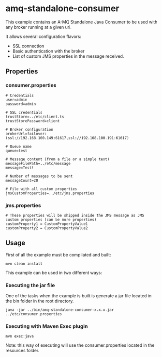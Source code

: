 # amq-standalone-consumer

This example contains an A-MQ Standalone Java Consumer to be used with any broker running at a given uri.

It allows several configuration flavors:

* SSL connection
* Basic authentication with the broker
* List of custom JMS properties in the message received.

## Properties

### consumer.properties

    # Credentials
    user=admin
    password=admin

    # SSL credentials
    trustStore=../etc/client.ts
    trustStorePassword=client

    # Broker configuration
    brokerUrl=failover:(ssl://192.168.100.149:61617,ssl://192.168.100.191:61617)

    # Queue name
    queue=test

    # Message content (from a file or a simple text)
    messageFilePath=../etc/message
    message=Test!

    # Number of messages to be sent
    messageCount=20

    # File with all custom properties
    jmsCustomProperties=../etc/jms.properties

### jms.properties

    # These properties will be shipped inside the JMS message as JMS custom properties (can be more properties)
    customProperty1 = CustomPropertyValue1
    customProperty2 = CustomPropertyValue2

## Usage

First of all the example must be compilated and built:

    mvn clean install

This example can be used in two different ways:

### Executing the jar file

One of the tasks when the example is built is generate a jar file located in the bin folder in the root directory.

    java -jar ../bin/amq-standalone-consumer-x.x.x.jar ../etc/consumer.properties

### Executing with Maven Exec plugin

    mvn exec:java

Note: this way of executing will use the consumer.properties located in the resources folder.

